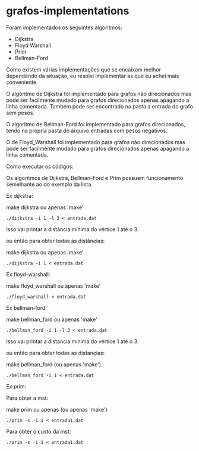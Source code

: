   # grafos-implementations

  Foram implementados os seguintes algoritmos:

  - Dijkstra
  - Floyd Warshall
  - Prim
  - Bellman-Ford

  Como existem várias implementações que se encaixam melhor dependendo da situação, eu resolvi implementar as que eu achei mais conveniente.

  O algoritmo de Dijkstra foi implementado para grafos não direcionados mas pode ser facilmente mudado para grafos direcionados apenas apagando a linha comentada. Também pode ser encontrado na pasta a entrada do grafo sem pesos.

  O algoritmo de Bellman-Ford foi implementado para grafos direcionados, tendo na própria pasta do arquivo entradas com pesos negativos.

  O de Floyd_Warshall foi implementado para grafos não direcionados mas pode ser facilmente mudado para grafos direcionados apenas apagando a linha comentada.

  Como executar os códigos:

  Os algoritmos de Dijkstra, Bellman-Ford e Prim possuem funcionamento semelhante ao do exemplo da lista.
  
  
  

  Ex dijkstra:



  make dijkstra ou apenas 'make'
```
./dijkstra -i 1 -l 3 < entrada.dat
```
  Isso vai printar a distância mínima do vértice 1 até o 3.



  ou então para obter todas as distâncias:

  make dijkstra ou apenas 'make'
```
./dijkstra -i 1 < entrada.dat
```


  Ex floyd-warshall:

  make floyd_warshall ou apenas 'make'
```
./floyd_warshall < entrada.dat
```


  Ex bellman-ford:

  make bellman_ford ou apenas 'make'
```
./bellman_ford -i 1 -l 3 < entrada.dat
```
  Isso vai printar a distancia minima do vértice 1 até o 3.



  ou então para obter todas as distancias:

  make bellman_ford (ou apenas 'make')
```
./bellman_ford -i 1 < entrada.dat
```



  Ex prim:

  Para obter a mst:

  make prim ou apenas (ou apenas 'make')
```
./prim -s -i 1 < entrada1.dat
```


  Para obter o custo da mst:
```
./prim -s -i 1 < entrada1.dat
```
